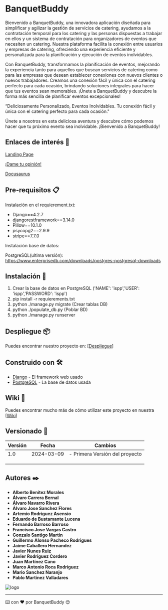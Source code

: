 # BanquetBuddy

Bienvenido a BanquetBuddy, una innovadora aplicación diseñada para simplificar y agilizar la gestión de servicios de catering, ayudamos a la contratación temporal para los catering y las personas dispuestas a trabajar en ellos y un sistema de contratación para organizadores de eventos que necesiten un catering. Nuestra plataforma facilita la conexión entre usuarios y empresas de catering, ofreciendo una experiencia eficiente y personalizada para la planificación y ejecución de eventos inolvidables.

Con BanquetBuddy, transformamos la planificación de eventos, mejorando la experiencia tanto para aquellos que buscan servicios de catering como para las empresas que desean establecer conexiones con nuevos clientes o nuevos trabajadores. Creamos una conexión fácil y única con el catering perfecto para cada ocasión, brindando soluciones integrales para hacer que tus eventos sean memorables. ¡Únete a BanquetBuddy y descubre la forma más sencilla de planificar eventos excepcionales!

“Deliciosamente Personalizado, Eventos Inolvidables. Tu conexión fácil y única con el catering perfecto para cada ocasión."

Únete a nosotros en esta deliciosa aventura y descubre cómo podemos hacer que tu próximo evento sea inolvidable. ¡Bienvenido a BanquetBuddy!

## Enlaces de interés 🔗

[Landing Page](https://ispp-grupo-8.github.io/banquetbuddy.landing-page/)

[¡Dame tu opinión!](https://docs.google.com/forms/d/e/1FAIpQLSfMTBCnbfQ6rzbyg9BjClGEgxGa4RmDEFyk_vA2AcKwnMnp0w/viewform)

[Docusaurus](https://github.com/marrocrod/DocusaurusBanquetBuddy)


## Pre-requisitos 📋

Instalación en el requierement.txt:
  
  - Django==4.2.7
  - djangorestframework==3.14.0
  - Pillow==10.1.0
  - psycopg2==2.9.9
  - stripe==7.7.0

Instalación base de datos:

PostgreSQL(ultima versión):
https://www.enterprisedb.com/downloads/postgres-postgresql-downloads

## Instalación 🔧

1) Crear la base de datos en PostgreSQL ('NAME': 'ispp','USER': 'ispp','PASSWORD': 'ispp')
2) pip install -r requierements.txt 
3) python ./manage.py migrate (Crear tablas DB)
4) python ./populate_db.py (Poblar BD)
5) python ./manage.py runserver


## Despliegue 📦

Puedes encontrar nuestro proyecto en: [[Despliegue](https://banquetbuddy.pythonanywhere.com/)]
## Construido con 🛠️

* [Django](https://docs.djangoproject.com/en/5.0/) - El framework web usado
* [PostgreSQL](https://www.postgresql.org/docs/) - La base de datos usada

## Wiki 📖

Puedes encontrar mucho más de cómo utilizar este proyecto en nuestra [[Wiki](https://github.com/ISPP-GRUPO-8/BANQUETBUDDY/wiki)]

## Versionado 📌

| Versión | Fecha       | Cambios                                             |
|---------|-------------|-----------------------------------------------------|
| 1.0     | 2024-03-09  | - Primera Versión del proyecto                      |
|         |             |                                                     |
|         |             |                                                     |
|         |             |                                                     |


## Autores ✒️

* **Alberto Benitez Morales**
* **Álvaro Carrera Bernal**
* **Álvaro Navarro Rivera**
* **Álvaro Jose Sanchez Flores**
* **Artemio Rodriguez Asensio**
* **Eduardo de Bustamante Lucena**
* **Fernando Barroso Barroso**
* **Francisco Jose Vargas Castro**
* **Gonzalo Santigo Martín**
* **Guillermo Alonso Pacheco Rodrigues**
* **Jaime Caballero Hernandez**
* **Javier Nunes Ruiz**
* **Javier Rodríguez Cordero**
* **Juan Martínez Cano**
* **Marco Antonio Roca Rodríguez**
* **Mario Sanchez Naranjo**
* **Pablo Martínez Valladares**






![logo](https://github.com/ISPP-GRUPO-8/BANQUETBUDDY/assets/73229534/7594bf42-439e-41f1-8b8b-b99aa3795703)


---
⌨️ con ❤️ por BanquetBuddy 😊
